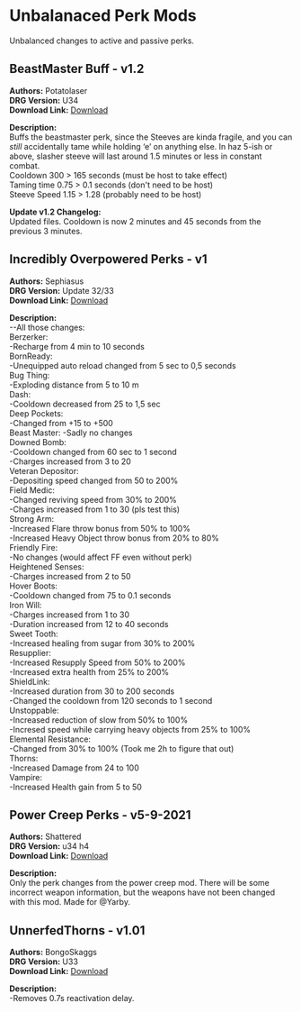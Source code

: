 # Unbalanaced Perk Mods

Unbalanced changes to active and passive perks.

<!-- mod list -->

## BeastMaster Buff - v1.2
**Authors:** Potatolaser  
**DRG Version:** U34  
**Download Link:** [Download](https://github.com/ArcticEcho/DRG-Mods/raw/2b8963edbe9310fc67218f54f7cae446d1e12384/Gameplay/Unbalanced/Perks/BeastMaster%20Buff%20-%20V1.2%20_P.pak)  

**Description:**  
Buffs the beastmaster perk, since the Steeves are kinda fragile, and you can *still* accidentally tame while holding ‘e’ on anything else. In haz 5-ish or above, slasher steeve will last around 1.5 minutes or less in constant combat.  
Cooldown 300 > 165 seconds (must be host to take effect)  
Taming time 0.75 > 0.1 seconds (don't need to be host)  
Steeve Speed 1.15 > 1.28 (probably need to be host)

**Update v1.2 Changelog:**  
Updated files. Cooldown is now 2 minutes and 45 seconds from the previous 3 minutes.

## Incredibly Overpowered Perks - v1
**Authors:** Sephiasus  
**DRG Version:** Update 32/33  
**Download Link:** [Download](https://github.com/ArcticEcho/DRG-Mods/raw/128ca25ae29e683bc88aa20ae66b137f8c84be19/Gameplay/Unbalanced/Perks/Incredibly%20Overpowered%20Perks%20-%20V1%20_P.pak)  

**Description:**  
--All those changes:  
    Berzerker:   
         -Recharge from 4 min to 10 seconds  
    BornReady:   
         -Unequipped auto reload changed from 5 sec to 0,5 seconds  
    Bug Thing:   
         -Exploding distance from 5 to 10 m  
    Dash:   
         -Cooldown decreased from 25 to 1,5 sec  
    Deep Pockets:   
         -Changed from +15 to +500  
    Beast Master: -Sadly no changes  
    Downed Bomb:   
         -Cooldown changed from 60 sec to 1 second  
         -Charges increased from 3 to 20   
    Veteran Depositor:   
         -Depositing speed changed from 50 to 200%  
    Field Medic:   
         -Changed reviving speed from 30% to 200%  
         -Charges increased from 1 to 30 (pls test this)  
    Strong Arm:   
        -Increased Flare throw bonus from 50% to 100%  
        -Increased Heavy Object throw bonus from 20% to 80%  
    Friendly Fire:   
        -No changes (would affect FF even without perk)  
    Heightened Senses:   
        -Charges increased from 2 to 50  
    Hover Boots:   
        -Cooldown changed from 75 to 0.1 seconds  
    Iron Will:   
       -Charges increased from 1 to 30  
       -Duration increased from 12 to 40 seconds  
    Sweet Tooth:   
       -Increased healing from sugar from 30% to 200%  
    Resupplier:   
        -Increased Resupply Speed from 50% to 200%  
        -Increased extra health from 25% to 200%  
    ShieldLink:   
         -Increased duration from 30 to 200 seconds  
        -Changed the cooldown from 120 seconds to 1 second  
    Unstoppable:   
         -Increased reduction of slow from 50% to 100%  
         -Incresed speed while carrying heavy objects from 25% to 100%  
    Elemental Resistance:   
         -Changed from 30% to 100% (Took me 2h to figure that out)  
    Thorns:   
         -Increased Damage from 24 to 100  
    Vampire:   
         -Increased Health gain from 5 to 50

## Power Creep Perks - v5-9-2021
**Authors:** Shattered  
**DRG Version:** u34 h4  
**Download Link:** [Download](https://github.com/ArcticEcho/DRG-Mods/raw/6050f8a6139d5571f66ffdf76234e1f313ec368f/Gameplay/Unbalanced/Perks/Power%20Creep%20Perks%20-%20V5-9-2021%20_P.pak)  

**Description:**  
Only the perk changes from the power creep mod. There will be some incorrect weapon information, but the weapons have not been changed with this mod. Made for @Yarby.

## UnnerfedThorns - v1.01
**Authors:** BongoSkaggs  
**DRG Version:** U33  
**Download Link:** [Download](https://github.com/ArcticEcho/DRG-Mods/raw/6fce342ee5ec29378503c23331714643e71eeb01/Gameplay/Unbalanced/Perks/UnnerfedThorns%20-%20V1.01%20_P.pak)  

**Description:**  
-Removes 0.7s reactivation delay.